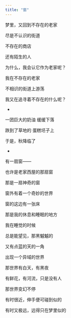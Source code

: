 ```yaml
---
title: "窗"
---
```


梦里，又回到不存在的老家

尽是不认识的街道

不存在的商店

还有陌生的人

为什么，我会认它作为老家呢？

我在不存在的老家

不相识的街道上游荡

我又在追寻着不存在的什么呢？

*

一团巨大的奶油 缓缓下落

跌到了草地的 蛋糕坯子上

于是，秋降临了

*

有一扇窗——

也许是老家西屋的那扇窗

那是一扇神奇的窗

窗外有着一个奇妙的世界

窗的这边有一张床

那是我的休息和睡眠的地方

我在睡觉的时候

总是能望见，那黑魆魆的

又有点蓝的天的一角

出现一个异域的世界

那世界有白天，有黑夜

有鲜花，有河流，只是没有人

那世界变幻不停

有时很近，伸手便可碰到似的

有时又极远，远得只在梦里似的